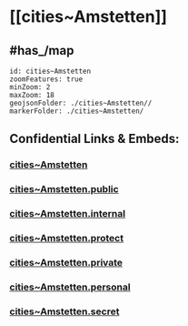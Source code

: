 # [[cities~Amstetten]] 



## #has_/map  



```leaflet
id: cities~Amstetten
zoomFeatures: true 
minZoom: 2 
maxZoom: 18
geojsonFolder: ./cities~Amstetten//
markerFolder: ./cities~Amstetten/
```


## Confidential Links & Embeds: 

### [cities~Amstetten](/_Standards/Earth/Continent/Europe/Europe~Central/Austria/Austrias_States/Niederösterreich/counties~NÖ/Amstetten/cities~Amstetten.md) 

### [cities~Amstetten.public](/_public/Earth/Continent/Europe/Europe~Central/Austria/Austrias_States/Niederösterreich/counties~NÖ/Amstetten/cities~Amstetten.public.md) 

### [cities~Amstetten.internal](/_internal/Earth/Continent/Europe/Europe~Central/Austria/Austrias_States/Niederösterreich/counties~NÖ/Amstetten/cities~Amstetten.internal.md) 

### [cities~Amstetten.protect](/_protect/Earth/Continent/Europe/Europe~Central/Austria/Austrias_States/Niederösterreich/counties~NÖ/Amstetten/cities~Amstetten.protect.md) 

### [cities~Amstetten.private](/_private/Earth/Continent/Europe/Europe~Central/Austria/Austrias_States/Niederösterreich/counties~NÖ/Amstetten/cities~Amstetten.private.md) 

### [cities~Amstetten.personal](/_personal/Earth/Continent/Europe/Europe~Central/Austria/Austrias_States/Niederösterreich/counties~NÖ/Amstetten/cities~Amstetten.personal.md) 

### [cities~Amstetten.secret](/_secret/Earth/Continent/Europe/Europe~Central/Austria/Austrias_States/Niederösterreich/counties~NÖ/Amstetten/cities~Amstetten.secret.md)

